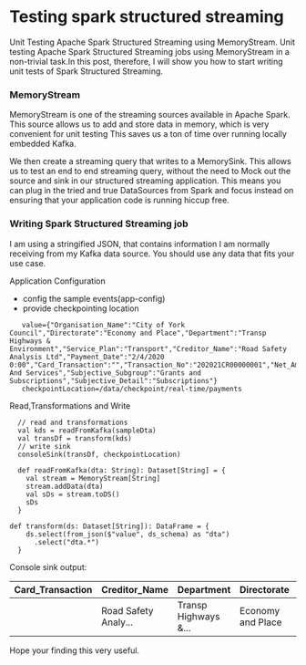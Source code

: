 # Testing spark structured streaming
Unit Testing Apache Spark Structured Streaming using MemoryStream.
Unit testing Apache Spark Structured Streaming jobs using MemoryStream in a non-trivial task.In this post, therefore, I will show you how to start writing unit tests of Spark Structured Streaming.

### MemoryStream
MemoryStream is one of the streaming sources available in Apache Spark. This source allows us to add and store data in memory, which is very convenient for unit testing
This saves us a ton of time over running locally embedded Kafka.

We then create a streaming query that writes to a MemorySink. This allows us to test an end to end streaming query, without the need to Mock out the source and sink in our structured streaming application. This means you can plug in the tried and true DataSources from Spark and focus instead on ensuring that your application code is running hiccup free.

### Writing Spark Structured Streaming job

I am using a stringified JSON, that contains information I am normally receiving from my Kafka data source. You should use any data that fits your use case.

Application Configuration 
- config the sample events(app-config)
- provide checkpointing location
```
   value={"Organisation_Name":"City of York Council","Directorate":"Economy and Place","Department":"Transp Highways & Environment","Service_Plan":"Transport","Creditor_Name":"Road Safety Analysis Ltd","Payment_Date":"2/4/2020 0:00","Card_Transaction":"","Transaction_No":"202021CR00000001","Net_Amount":995,"Irrecoverable_VAT":"","Subjective_Group":"Supplies And Services","Subjective_Subgroup":"Grants and Subscriptions","Subjective_Detail":"Subscriptions"}   
   checkpointLocation=/data/checkpoint/real-time/payments
```
Read,Transformations and Write

``` 
  // read and transformations
  val kds = readFromKafka(sampleDta)
  val transDf = transform(kds)
  // write sink
  consoleSink(transDf, checkpointLocation)

  def readFromKafka(dta: String): Dataset[String] = {
    val stream = MemoryStream[String]
    stream.addData(dta)
    val sDs = stream.toDS()
    sDs
  }

def transform(ds: Dataset[String]): DataFrame = {
    ds.select(from_json($"value", ds_schema) as "dta")
      .select("dta.*")
  }

```
Console sink output:

| Card_Transaction |        Creditor_Name |           Department |       Directorate | Irrecoverable_VAT | Net_Amount |    Organisation_Name | Payment_Date  | Service_Plan | Subjective_Detail |     Subjective_Group | Subjective_Subgroup  |   Transaction_No |
|------------------|----------------------|----------------------|-------------------|-------------------|------------|----------------------|---------------|--------------|-------------------|----------------------|----------------------|------------------|
|                  | Road Safety Analy... | Transp Highways &... | Economy and Place |                   |        995 | City of York Council | 2/4/2020 0:00 |    Transport |     Subscriptions | Supplies And Serv... | Grants and Subscr... | 202021CR00000001 |

Hope your finding this very useful.